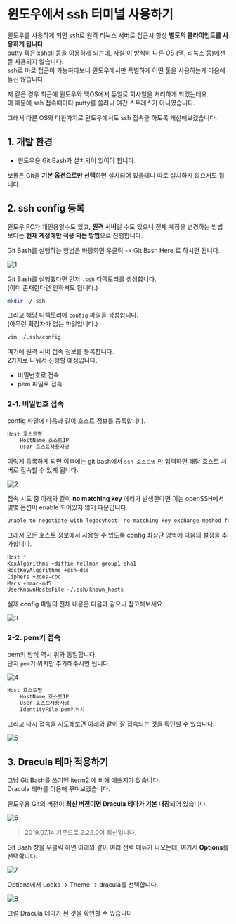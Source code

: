 # 윈도우에서 ssh 터미널 사용하기

윈도우를 사용하게 되면 ssh로 원격 리눅스 서버로 접근시 항상 **별도의 클라이언트를 사용하게 됩니다**.  
putty 혹은 xshell 등을 이용하게 되는데, 사실 이 방식이 다른 OS (맥, 리눅스 등)에선 잘 사용되지 않습니다.  
ssh로 바로 접근이 가능하다보니 윈도우에서만 특별하게 어떤 툴을 사용하는게 마음에 들진 않습니다.  
  
저 같은 경우 최근에 윈도우와 맥OS에서 듀얼로 회사일을 처리하게 되었는데요.  
이 때문에 ssh 접속때마다 putty를 쓸려니 여간 스트레스가 아니였습니다.  
  
그래서 다른 OS와 마찬가지로 윈도우에서도 ssh 접속을 하도록 개선해보겠습니다.

## 1. 개발 환경

* 윈도우용 Git Bash가 설치되어 있어야 합니다.

보통은 Git을 **기본 옵션으로만 선택**하면 설치되어 있을테니 따로 설치하지 않으셔도 됩니다.  

## 2. ssh config 등록

윈도우 PC가 개인용일수도 있고, **원격 서버**일 수도 있으니 전체 계정을 변경하는 방법 보다는 **현재 계정에만 적용 되는 방법**으로 진행합니다.  
  
Git Bash를 실행하는 방법은 바탕화면 우클릭 -> Git Bash Here 로 하시면 됩니다.

![1](./images/1.png)

Git Bash를 실행했다면 먼저 ```.ssh``` 디렉토리를 생성합니다.  
(이미 존재한다면 안하셔도 됩니다.)  
  
```bash
mkdir ~/.ssh
```

그리고 해당 디렉토리에 ```config``` 파일을 생성합니다.  
(아무런 확장자가 없는 파일입니다.)  
  
```bash
vim ~/.ssh/config
```

여기에 원격 서버 접속 정보를 등록합니다.  
2가지로 나눠서 진행할 예정입니다.  

* 비밀번호로 접속
* pem 파일로 접속

### 2-1. 비밀번호 접속

config 파일에 다음과 같이 호스트 정보를 등록합니다.

```bash
Host 호스트명
    HostName 호스트IP
    User 호스트사용자명
```

이렇게 등록하게 되면 이후에는 git bash에서 ```ssh 호스트명``` 만 입력하면 해당 호스트 서버로 접속할 수 있게 됩니다.  

![2](./images/2.png)  

접속 시도 중 아래와 같이 **no matching key** 에러가 발생한다면 이는 openSSH에서 몇몇 옵션이 enable 되어있지 않기 때문입니다.

```bash
Unable to negotiate with legacyhost: no matching key exchange method found. Their offer: diffie-hellman-group1-sha1
```

그래서 모든 호스트 정보에서 사용할 수 있도록 config 최상단 영역에 다음의 설정을 추가합니다.

```bash
Host *
KexAlgorithms +diffie-hellman-group1-sha1
HostKeyAlgorithms +ssh-dss
Ciphers +3des-cbc
Macs +hmac-md5
UserKnownHostsFile ~/.ssh/known_hosts
```

실제 config 파일의 전체 내용은 다음과 같으니 참고해보세요.

![3](./images/3.png)

### 2-2. pem키 접속

pem키 방식 역시 위와 동일합니다.  
단지 ```pem```키 위치만 추가해주시면 됩니다.

![4](./images/4.png)

```bash
Host 호스트명
    HostName 호스트IP
    User 호스트사용자명
    IdentityFile pem키위치
```

그리고 다시 접속을 시도해보면 아래와 같이 잘 접속되는 것을 확인할 수 있습니다.

![5](./images/5.png)

## 3. Dracula 테마 적용하기

그냥 Git Bash를 쓰기엔 iterm2 에 비해 예쁘지가 않습니다.  
Dracula 테마를 이용해 꾸며보겠습니다.  
  
윈도우용 Git의 버전이 **최신 버전이면 Dracula 테마가 기본 내장**되어 있습니다.  
  
![6](./images/6.png)

> 2019.07.14 기준으로 2.22.0이 최신입니다.

Git Bash 창을 우클릭 하면 아래와 같이 여러 선택 메뉴가 나오는데, 여기서 **Options**를 선택합니다.

![7](./images/7.png)

Options에서 Looks -> Theme -> dracula를 선택합니다.

![8](./images/8.png)

그럼 Dracula 테마가 된 것을 확인할 수 있습니다.

